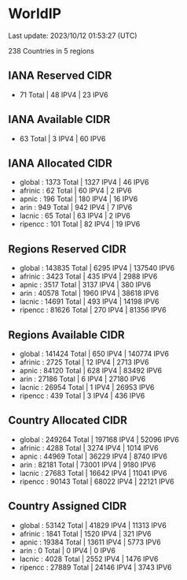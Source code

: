 # WorldIP

Last update: 2023/10/12 01:53:27 (UTC)

238 Countries in 5 regions

## IANA Reserved CIDR

- 71 Total | 48 IPV4 | 23 IPV6

## IANA Available CIDR

- 63 Total | 3 IPV4 | 60 IPV6

## IANA Allocated CIDR

- global : 1373 Total | 1327 IPV4 | 46 IPV6
- afrinic : 62 Total | 60 IPV4 | 2 IPV6
- apnic : 196 Total | 180 IPV4 | 16 IPV6
- arin : 949 Total | 942 IPV4 | 7 IPV6
- lacnic : 65 Total | 63 IPV4 | 2 IPV6
- ripencc : 101 Total | 82 IPV4 | 19 IPV6

## Regions Reserved CIDR

- global : 143835 Total | 6295 IPV4 | 137540 IPV6
- afrinic : 3423 Total | 435 IPV4 | 2988 IPV6
- apnic : 3517 Total | 3137 IPV4 | 380 IPV6
- arin : 40578 Total | 1960 IPV4 | 38618 IPV6
- lacnic : 14691 Total | 493 IPV4 | 14198 IPV6
- ripencc : 81626 Total | 270 IPV4 | 81356 IPV6

## Regions Available CIDR

- global : 141424 Total | 650 IPV4 | 140774 IPV6
- afrinic : 2725 Total | 12 IPV4 | 2713 IPV6
- apnic : 84120 Total | 628 IPV4 | 83492 IPV6
- arin : 27186 Total | 6 IPV4 | 27180 IPV6
- lacnic : 26954 Total | 1 IPV4 | 26953 IPV6
- ripencc : 439 Total | 3 IPV4 | 436 IPV6

## Country Allocated CIDR

- global : 249264 Total | 197168 IPV4 | 52096 IPV6
- afrinic : 4288 Total | 3274 IPV4 | 1014 IPV6
- apnic : 44969 Total | 36229 IPV4 | 8740 IPV6
- arin : 82181 Total | 73001 IPV4 | 9180 IPV6
- lacnic : 27683 Total | 16642 IPV4 | 11041 IPV6
- ripencc : 90143 Total | 68022 IPV4 | 22121 IPV6

## Country Assigned CIDR

- global : 53142 Total | 41829 IPV4 | 11313 IPV6
- afrinic : 1841 Total | 1520 IPV4 | 321 IPV6
- apnic : 19384 Total | 13611 IPV4 | 5773 IPV6
- arin : 0 Total | 0 IPV4 | 0 IPV6
- lacnic : 4028 Total | 2552 IPV4 | 1476 IPV6
- ripencc : 27889 Total | 24146 IPV4 | 3743 IPV6
